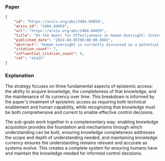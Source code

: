 ### Paper

```json
{
	"id": "https://arxiv.org/abs/2404.04059",
	"arxiv_id": "2404.04059",
	"url": "https://arxiv.org/abs/2404.04059",
	"title": "On the Quest for Effectiveness in Human Oversight: Interdisciplinary Perspectives",
	"published_date": "2024-04-05T00:00:00.000Z",
	"abstract": "Human oversight is currently discussed as a potential safeguard to counter some of the negative aspects of high-risk AI applications. This prompts a critical examination of the role and conditions necessary for what is prominently termed effective or meaningful human oversight of these systems. This paper investigates effective human oversight by synthesizing insights from psychological, legal, philosophical, and technical domains. Based on the claim that the main objective of human oversight is risk mitigation, we propose a viable understanding of effectiveness in human oversight: for human oversight to be effective, the oversight person has to have (a) sufficient causal power with regard to the system and its effects, (b) suitable epistemic access to relevant aspects of the situation, (c) self-control, and (d) fitting intentions for their role. Furthermore, we argue that this is equivalent to saying that an oversight person is effective if and only if they are morally responsible and have fitting intentions. Against this backdrop, we suggest facilitators and inhibitors of effectiveness in human oversight when striving for practical applicability. We discuss factors in three domains, namely, the technical design of the system, individual factors of oversight persons, and the environmental circumstances in which they operate. Finally, this paper scrutinizes the upcoming AI Act of the European Union \u2013 in particular Article 14 on Human Oversight \u2013 as an exemplary regulatory framework in which we study the practicality of our understanding of effective human oversight. By analyzing the provisions and implications of the European AI Act proposal, we pinpoint how far that proposal aligns with our analyses regarding effective human oversight as well as how it might get enriched by our conceptual understanding of effectiveness in human oversight.",
	"citation_count": 7,
	"influential_citation_count": 0,
	"ref": "41425"
}
```

### Explanation

The strategy focuses on three fundamental aspects of epistemic access: the ability to acquire knowledge, the completeness of that knowledge, and the maintenance of its currency over time. This breakdown is informed by the paper's treatment of epistemic access as requiring both technical enablement and human capability, while recognizing that knowledge must be both comprehensive and current to enable effective control decisions.

The sub-goals work together in a complementary way: enabling knowledge acquisition provides the foundation and mechanisms through which understanding can be built, ensuring knowledge completeness addresses the scope and depth of understanding needed, and maintaining knowledge currency ensures the understanding remains relevant and accurate as systems evolve. This creates a complete system for ensuring humans have and maintain the knowledge needed for informed control decisions.
